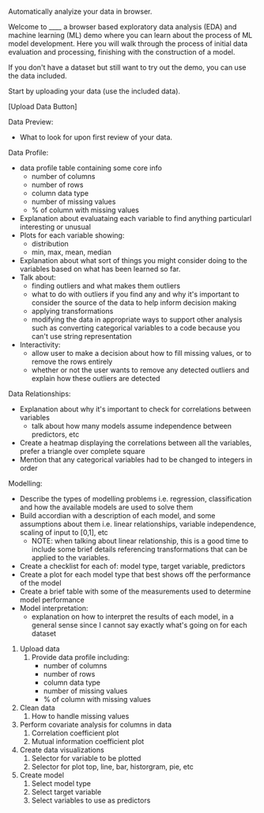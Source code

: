 Automatically analyize your data in browser.

Welcome to ____ a browser based exploratory data analysis (EDA) and machine learning (ML) demo where you can learn about the process of ML model development. Here you will walk through the process of initial data evaluation and processing, finishing with the construction of a model.

If you don't have a dataset but still want to try out the demo, you can use the data included.

Start by uploading your data (use the included data).

[Upload Data Button]

Data Preview:
- What to look for upon first review of your data.

Data Profile:
- data profile table containing some core info
    - number of columns
    - number of rows
    - column data type
    - number of missing values
    - % of column with missing values
- Explanation about evaluataing each variable to find anything particularl interesting or unusual
- Plots for each variable showing:
    - distribution
    - min, max, mean, median
- Explanation about what sort of things you might consider doing to the variables based on what has been learned so far.
- Talk about:
    - finding outliers and what makes them outliers
    - what to do with outliers if you find any and why it's important to consider the source of the data to help inform decision making
    - applying transformations
    - modifying the data in appropriate ways to support other analysis such as converting categorical variables to a code because you can't use string representation
- Interactivity:
    - allow user to make a decision about how to fill missing values, or to remove the rows entirely
    - whether or not the user wants to remove any detected outliers and explain how these outliers are detected

Data Relationships:
- Explanation about why it's important to check for correlations between variables
    - talk about how many models assume independence between predictors, etc
- Create a heatmap displaying the correlations between all the variables, prefer a triangle over complete square
- Mention that any categorical variables had to be changed to integers in order


Modelling:
- Describe the types of modelling problems i.e. regression, classification and how the available models are used to solve them
- Build accordian with a description of each model, and some assumptions about them i.e. linear relationships, variable independence, scaling of input to [0,1], etc
    - NOTE: when talking about linear relationship, this is a good time to include some brief details referencing transformations that can be applied to the variables.
- Create a checklist for each of: model type, target variable, predictors
- Create a plot for each model type that best shows off the performance of the model
- Create a brief table with some of the measurements used to determine model performance
- Model interpretation:
    - explanation on how to interpret the results of each model, in a general sense since I cannot say exactly what's going on for each dataset

1. Upload data
    1. Provide data profile including: 
        - number of columns
        - number of rows
        - column data type
        - number of missing values
        - % of column with missing values
2. Clean data
    1. How to handle missing values
3. Perform covariate analysis for columns in data
    1. Correlation coefficient plot
    2. Mutual information coefficient plot
4. Create data visualizations
    1. Selector for variable to be plotted
    2. Selector for plot top, line, bar, historgram, pie, etc
5. Create model
    1. Select model type
    2. Select target variable
    3. Select variables to use as predictors


